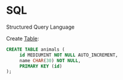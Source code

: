 # SQL
Structured Query Language

Create [Table](https://dev.mysql.com/doc/refman/8.0/en/example-auto-increment.html):
```sql
CREATE TABLE animals (
     id MEDIUMINT NOT NULL AUTO_INCREMENT,
     name CHAR(30) NOT NULL,
     PRIMARY KEY (id)
);
```
<!--stackedit_data:
eyJoaXN0b3J5IjpbLTQwMTYzNDk5MV19
-->